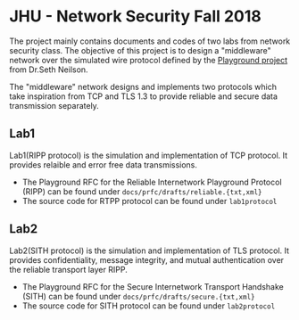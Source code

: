 # JHU - Network Security Fall 2018
The project mainly contains documents and codes of two labs from network security class. The objective of this project is to design a "middleware" network over the simulated wire protocol defined by the [Playground project](https://github.com/CrimsonVista/Playground3) from Dr.Seth Neilson.

The "middleware" network designs and implements two protocols which take inspiration from TCP and TLS 1.3 to provide reliable and secure data transmission separately.
## Lab1
Lab1(RIPP protocol) is the simulation and implementation of TCP protocol. It provides relaible and error free data transmissions.
- The Playground RFC for the Reliable Internetwork Playground Protocol (RIPP) can be found under `docs/prfc/drafts/reliable.{txt,xml}`
- The source code for RTPP protocol can be found under `lab1protocol`
## Lab2
Lab2(SITH protocol) is the simulation and implementation of TLS protocol. It provides confidentiality, message integrity, and mutual authentication over the reliable transport layer RIPP.
- The Playground RFC for the Secure Internetwork Transport Handshake (SITH) can be found under `docs/prfc/drafts/secure.{txt,xml}`
- The source code for SITH protocol can be found under `lab2protocol`
